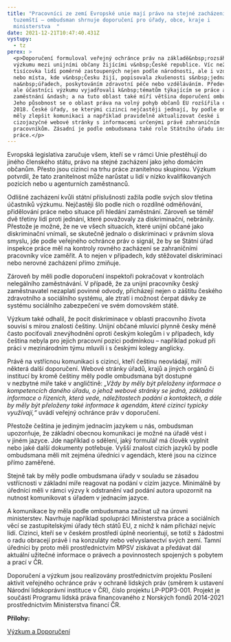 ```yaml
---
title: "Pracovníci ze zemí Evropské unie mají právo na stejné zacházení jako ti
  tuzemští – ombudsman shrnuje doporučení pro úřady, obce, kraje i
  ministerstva  "
date: 2021-12-21T10:47:40.431Z
vystupy:
  - tz
perex: >
  <p>Doporučení formuloval veřejný ochránce práv na základě&nbsp;rozsáhlého
  výzkumu mezi unijními občany žijícími v&nbsp;České republice. Víc než
  tisícovka lidí poměrně zastoupených nejen podle národnosti, ale i vzdělání
  nebo místa, kde v&nbsp;Česku žijí, popisovala zkušenosti s&nbsp;jednáním
  na&nbsp;úřadech, poskytováním zdravotní péče nebo vzděláváním. Především se
  ale účastníci výzkumu vyjadřovali k&nbsp;tématům týkajícím se práce a
  zaměstnání &ndash; a na tuto oblast také míří většina doporučení ombudsmana.
  Jeho působnost se o oblast práva na volný pohyb občanů EU rozšířila od roku
  2018. České úřady, se kterými cizinci nejčastěji jednají, by podle ombudsmana
  měly zlepšit komunikaci a například pravidelně aktualizovat české i
  cizojazyčné webové stránky s informacemi určenými právě zahraničním
  pracovníkům. Zásadní je podle ombudsmana také role Státního úřadu inspekce
  práce.</p>
---
```

<p>Evropská legislativa zaručuje všem, kteří se v&nbsp;rámci Unie přestěhují do jiného členského státu, právo na stejné zacházení jako jeho domácím občanům. Přesto jsou cizinci na trhu práce zranitelnou skupinou. Výzkum potvrdil, že tato zranitelnost může narůstat u lidí v nízko kvalifikovaných pozicích nebo u agenturních zaměstnanců.</p>

<p>Odlišné zacházení kvůli státní příslušnosti zažila podle svých slov třetina účastníků výzkumu. Nejčastěji šlo podle nich o rozdílné odměňování, přidělování práce nebo situace při hledání zaměstnání. Zároveň se téměř dvě třetiny lidí proti jednání, které považovaly za diskriminační, nebránily. Přestože je možné, že ne ve všech situacích, které unijní občané jako diskriminační vnímali, se skutečně jednalo o diskriminaci v právním slova smyslu, jde podle veřejného ochránce práv o signál, že by se Státní úřad inspekce práce měl na kontroly rovného zacházení se zahraničními pracovníky více zaměřit. A to nejen v případech, kdy stěžovatel diskriminaci nebo nerovné zacházení přímo zmiňuje.</p>

<p>Zároveň by měli podle doporučení inspektoři pokračovat v&nbsp;kontrolách nelegálního zaměstnávání. V&nbsp;případě, že za unijní pracovníky český zaměstnavatel nezaplatí povinné odvody, přicházejí nejen o záštitu&nbsp;českého zdravotního a sociálního systému, ale ztratí i možnost čerpat dávky ze systému sociálního zabezpečení ve svém domovském státě.</p>

<p>Výzkum také odhalil, že pocit diskriminace v oblasti pracovního života souvisí s mírou znalosti češtiny. Unijní občané mluvící plynně česky méně často pociťovali znevýhodnění oproti českým kolegům i v případech, kdy čeština nebyla pro jejich pracovní pozici podmínkou &ndash; například pokud při práci v&nbsp;mezinárodním týmu mluvili i s&nbsp;českými kolegy anglicky.</p>

<p>Právě na vstřícnou komunikaci s&nbsp;cizinci, kteří češtinu neovládají, míří některá další doporučení. Webové stránky úřadů, krajů a jiných orgánů či institucí by kromě češtiny měly podle ombudsmana být dostupné v&nbsp;nezbytné míře také v&nbsp;angličtině: <em>&bdquo;</em><em>Vždy by měly být přeloženy informace o kompetencích daného úřadu, o jehož webové stránky se jedná, základní informace o řízeních, která vede, náležitostech podání a kontaktech, a dále by měly být přeloženy také informace k agendám, které cizinci typicky využívají,&ldquo;</em> uvádí veřejný ochránce práv v&nbsp;doporučení.</p>

<p>Přestože čeština je jediným jednacím jazykem u nás, ombudsman upozorňuje, že základní obecnou komunikaci je možné na úřadě vést i v&nbsp;jiném jazyce. Jde například o sdělení, jaký formulář má člověk vyplnit nebo jaké další dokumenty potřebuje. Vyšší znalost cizích jazyků by podle ombudsmana měli mít zejména úředníci v&nbsp;agendách, které jsou na cizince přímo zaměřené. &nbsp;</p>

<p>Stejně tak by měly podle ombudsmana úřady v&nbsp;souladu se zásadou vstřícnosti v základní míře reagovat na podání v cizím jazyce. Minimálně by úředníci měli v&nbsp;rámci výzvy k&nbsp;odstranění vad podání autora upozornit na nutnost komunikovat s úřadem v jednacím jazyce.</p>

<p>A komunikace by měla podle ombudsmana začínat už na úrovni ministerstev. Navrhuje například spolupráci Ministerstva práce a sociálních věcí se zastupitelskými úřady těch států EU, z nichž k&nbsp;nám přichází nejvíc lidí. Cizinci, kteří se v&nbsp;českém prostředí úplně neorientují, se totiž s&nbsp;žádostmi o radu obracejí právě i na konzuláty nebo velvyslanectví svých zemí. Tamní úředníci by proto měli prostřednictvím&nbsp;MPSV získávat a předávat dál aktuální užitečné informace o právech a povinnostech spojených s&nbsp;pobytem a prací v ČR.</p>

<p>Doporučení a výzkum jsou realizovány prostřednictvím projektu Posílení aktivit veřejného ochránce práv v ochraně lidských práv (směrem k ustavení Národní lidskoprávní instituce v ČR), číslo projektu LP-PDP3-001. Projekt je součástí Programu lidská práva financovaného z Norských fondů 2014-2021 prostřednictvím Ministerstva financí ČR.</p>

<p><strong>Přílohy: </strong></p>

<p><a href="https://eso.ochrance.cz/Nalezene/Edit/9920">Výzkum a Doporučení</a></p>
